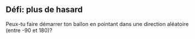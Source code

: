 ## Défi: plus de hasard
Peux-tu faire démarrer ton ballon en pointant dans une direction aléatoire (entre -90 et 180)?

